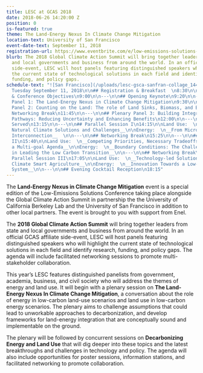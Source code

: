 ```yaml
---
title: LESC at GCAS 2018
date: 2018-06-26 14:20:00 Z
position: 0
is-featured: true
theme: The Land-Energy Nexus In Climate Change Mitigation
location-text: University of San Francisco
event-date-text: September 11, 2018
registration-url: https://www.eventbrite.com/e/low-emissions-solutions-conference-lesc-at-the-global-climate-action-summit-registration-45493626662
blurb: The 2018 Global Climate Action Summit will bring together leaders from state
  and local governments and business from around the world. In an official GCAS affiliate
  side-event, LESC will host panels featuring distinguished speakers who will highlight
  the current state of technological solutions in each field and identify research,
  funding, and policy gaps.
schedule-text: "![San Francisco](/uploads/lesc-gsca-sanfran-collage_144_bg.jpg)\n\n#
  Tuesday September 11, 2018\n\n## Registration & Breakfast  \n8:30\n\n---\n\n## Welcome
  & Conference Objectives\n9:00\n\n---\n\n## Opening Keynote\n9:20\n\n---\n\n## Plenary
  Panel 1: The Land-Energy Nexus in Climate Change Mitigation\n9:30\n\n---\n\n## Plenary
  Panel 2: Counting on the Land: The role of Land Sinks, Biomass, and BECCS\n10:30\n\n---\n\n##
  Networking Break\n11:45\n\n---\n\n## Plenary Panel 3: Building Integrated Land-Energy
  Pathways: Reducing Uncertainty and Enhancing Benefits\n12:00\n\n---\n\n## Lunch
  Served\n13:15\n\n---\n\n## Parallel Session I\n14:15\n\nLand Use:  \n__Implementing
  Natural Climate Solutions and Challenges__\n\nEnergy:  \n__From Microgrids to Global
  Interconnection__  \n\n---\n\n## Networking Break\n15:25\n\n---\n\n## Parallel Session
  II\n15:40\n\nLand Use:  \n__Competing Priorities, Necessary Tradeoffs: Navigating
  a Multi-goal Agenda__\n\nEnergy:  \n__Boundary Conditions: The Challenges for Sub-nationals
  in Leading the Low Carbon Transition__\n\n---\n\n## Networking Break\n16:50\n\n---\n\n##
  Parallel Session III\n17:05\n\nLand Use:  \n__Technology-led Solutions for Implementing
  Climate Smart Agriculture__\n\nEnergy:  \n__Innovation Towards a Low-Emissions Transport
  System__\n\n---\n\n## Evening Cocktail Reception\n18:15"
---
```

The **Land-Energy Nexus in Climate Change Mitigation** event is a special edition of the Low-Emissions Solutions Conference taking place alongside the Global Climate Action Summit in partnership the the University of California Berkeley Lab and the University of San Francisco in addition to other local partners. The event is brought to you with support from Enel.

The **2018 Global Climate Action Summit** will bring together leaders from state and local governments and business from around the world. In an official GCAS affiliate side-event, LESC will host panels featuring distinguished speakers who will highlight the current state of technological solutions in each field and identify research, funding, and policy gaps. The agenda will include facilitated networking sessions to promote multi-stakeholder collaboration.

This year’s LESC features distinguished panelists from government, academia, business, and civil society who will address the themes of energy and land use. It will begin with a plenary session on **The Land-Energy Nexus In Climate Change Mitigation**, a conversation about the role of energy in low-carbon land-use scenarios and land use in low-carbon energy scenarios. The plenary aims to challenge assumptions that could lead to unworkable approaches to decarbonization, and develop frameworks for land-energy integration that are conceptually sound and implementable on the ground.

The plenary will be followed by concurrent sessions on **Decarbonizing Energy and Land Use** that will dig deeper into these topics and the latest breakthroughs and challenges in technology and policy. The agenda will also include opportunities for poster sessions, information stations, and facilitated networking to promote collaboration.
